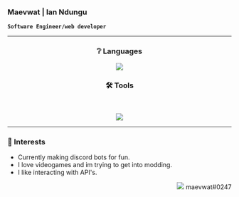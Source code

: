 <h3 color="purple">Maevwat | Ian Ndungu</h3> 

**`Software Engineer/web developer`**

---

<h3 align="center" >❔ Languages </h3>

<p align="center">
  <a href="https://skillicons.dev">
    <img src="https://skillicons.dev/icons?i=html,css,js,nodejs,bash,python,cs,cpp" />
  </a>
</p>

<h3 align="center">🛠️ Tools </h3>

<br>

<p align="center">
  <a href="https://skillicons.dev">
    <img src="https://skillicons.dev/icons?i=space,vscode,visualstudio,mongodb,unreal,unity,aws,linux," />
  </a>
</p>

---

### 🧩 Interests

- Currently making discord bots for fun.
- I love videogames and im trying to get into modding.
- I like interacting with API's.

<p align="right"><img src="https://skillicons.dev/icons?i=discord" /> maevwat#0247</p>
